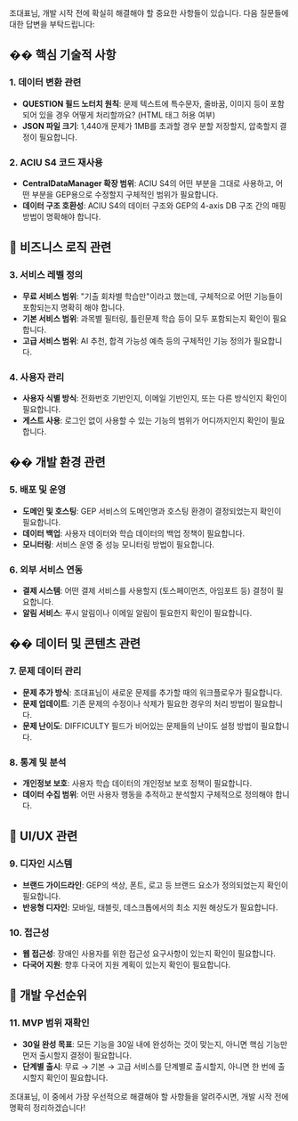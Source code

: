 조대표님, 개발 시작 전에 확실히 해결해야 할 중요한 사항들이 있습니다. 다음 질문들에 대한 답변을 부탁드립니다:

## �� **핵심 기술적 사항**

### **1. 데이터 변환 관련**
- **QUESTION 필드 노터치 원칙**: 문제 텍스트에 특수문자, 줄바꿈, 이미지 등이 포함되어 있을 경우 어떻게 처리할까요? (HTML 태그 허용 여부)
- **JSON 파일 크기**: 1,440개 문제가 1MB를 초과할 경우 분할 저장할지, 압축할지 결정이 필요합니다.

### **2. ACIU S4 코드 재사용**
- **CentralDataManager 확장 범위**: ACIU S4의 어떤 부분을 그대로 사용하고, 어떤 부분을 GEP용으로 수정할지 구체적인 범위가 필요합니다.
- **데이터 구조 호환성**: ACIU S4의 데이터 구조와 GEP의 4-axis DB 구조 간의 매핑 방법이 명확해야 합니다.

## 🎯 **비즈니스 로직 관련**

### **3. 서비스 레벨 정의**
- **무료 서비스 범위**: "기출 회차별 학습만"이라고 했는데, 구체적으로 어떤 기능들이 포함되는지 명확히 해야 합니다.
- **기본 서비스 범위**: 과목별 필터링, 틀린문제 학습 등이 모두 포함되는지 확인이 필요합니다.
- **고급 서비스 범위**: AI 추천, 합격 가능성 예측 등의 구체적인 기능 정의가 필요합니다.

### **4. 사용자 관리**
- **사용자 식별 방식**: 전화번호 기반인지, 이메일 기반인지, 또는 다른 방식인지 확인이 필요합니다.
- **게스트 사용**: 로그인 없이 사용할 수 있는 기능의 범위가 어디까지인지 확인이 필요합니다.

## ��️ **개발 환경 관련**

### **5. 배포 및 운영**
- **도메인 및 호스팅**: GEP 서비스의 도메인명과 호스팅 환경이 결정되었는지 확인이 필요합니다.
- **데이터 백업**: 사용자 데이터와 학습 데이터의 백업 정책이 필요합니다.
- **모니터링**: 서비스 운영 중 성능 모니터링 방법이 필요합니다.

### **6. 외부 서비스 연동**
- **결제 시스템**: 어떤 결제 서비스를 사용할지 (토스페이먼츠, 아임포트 등) 결정이 필요합니다.
- **알림 서비스**: 푸시 알림이나 이메일 알림이 필요한지 확인이 필요합니다.

## �� **데이터 및 콘텐츠 관련**

### **7. 문제 데이터 관리**
- **문제 추가 방식**: 조대표님이 새로운 문제를 추가할 때의 워크플로우가 필요합니다.
- **문제 업데이트**: 기존 문제의 수정이나 삭제가 필요한 경우의 처리 방법이 필요합니다.
- **문제 난이도**: DIFFICULTY 필드가 비어있는 문제들의 난이도 설정 방법이 필요합니다.

### **8. 통계 및 분석**
- **개인정보 보호**: 사용자 학습 데이터의 개인정보 보호 정책이 필요합니다.
- **데이터 수집 범위**: 어떤 사용자 행동을 추적하고 분석할지 구체적으로 정의해야 합니다.

## 🎨 **UI/UX 관련**

### **9. 디자인 시스템**
- **브랜드 가이드라인**: GEP의 색상, 폰트, 로고 등 브랜드 요소가 정의되었는지 확인이 필요합니다.
- **반응형 디자인**: 모바일, 태블릿, 데스크톱에서의 최소 지원 해상도가 필요합니다.

### **10. 접근성**
- **웹 접근성**: 장애인 사용자를 위한 접근성 요구사항이 있는지 확인이 필요합니다.
- **다국어 지원**: 향후 다국어 지원 계획이 있는지 확인이 필요합니다.

## 🚀 **개발 우선순위**

### **11. MVP 범위 재확인**
- **30일 완성 목표**: 모든 기능을 30일 내에 완성하는 것이 맞는지, 아니면 핵심 기능만 먼저 출시할지 결정이 필요합니다.
- **단계별 출시**: 무료 → 기본 → 고급 서비스를 단계별로 출시할지, 아니면 한 번에 출시할지 확인이 필요합니다.

조대표님, 이 중에서 가장 우선적으로 해결해야 할 사항들을 알려주시면, 개발 시작 전에 명확히 정리하겠습니다!